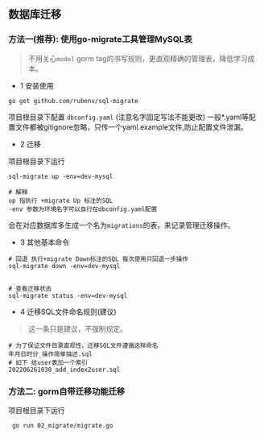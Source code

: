 ## 数据库迁移

### 方法一(推荐): 使用go-migrate工具管理MySQL表
> 不用关心`model` gorm tag的书写规则，更直观精确的管理表，降低学习成本。

- 1 安装使用
```
go get github.com/rubenv/sql-migrate
```
项目根目录下配置 `dbconfig.yaml`
(注意名字固定写法不能更改)
一般*.yaml等配置文件都被gitignore忽略，只传一个yaml.example文件,防止配置文件泄漏。

- 2 迁移

项目根目录下运行
```shell
sql-migrate up -env=dev-mysql

# 解释
up 指执行 +migrate Up 标注的SQL
-env 参数为环境名字可以自行在dbconfig.yaml配置

```
会在对应数据库多生成一个名为`migrations`的表，来记录管理迁移操作。

- 3 其他基本命令
```shell
# 回退 执行+migrate Down标注的SQL 每次使用只回退一步操作
sql-migrate down -env=dev-mysql


# 查看迁移状态
sql-migrate status -env=dev-mysql
```
- 4 迁移SQL文件命名规则(建议)
> 这一条只是建议，不强制规定。
```shell
# 为了保证文件目录直观性，迁移SQL文件遵循这样命名
年月日时分_操作简单描述.sql
# 如下 给user表加一个索引
202206261030_add_index2user.sql
```


### 方法二: gorm自带迁移功能迁移

项目根目录下运行
```
 go run 02_migrate/migrate.go
```
